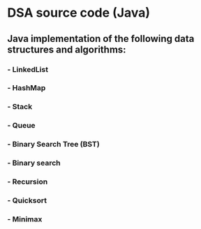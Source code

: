 # DSA source code (Java)

## Java implementation of the following data structures and algorithms:

### - LinkedList
### - HashMap
### - Stack
### - Queue
### - Binary Search Tree (BST)

### - Binary search
### - Recursion
### - Quicksort
### - Minimax 
